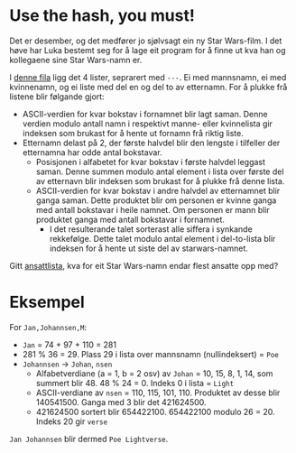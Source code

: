 # Use the hash, you must!

Det er desember, og det medfører jo sjølvsagt ein ny Star Wars-film. I det høve har Luka bestemt seg for å lage eit program for å finne ut kva han og kollegaene sine Star Wars-namn er.

I [denne fila](https://julekalender.knowit.no/resources/2019-luke18/names.txt) ligg det 4 lister, seprarert med `---`. Ei med mannsnamn, ei med kvinnenamn, og ei liste med del en og del to av etternamn. For å plukke frå listene blir følgande gjort:

* ASCII-verdien for kvar bokstav i fornamnet blir lagt saman. Denne verdien modulo antall namn i respektivt manne- eller kvinnelista gir indeksen som brukast for å hente ut fornamn frå riktig liste.
* Etternamn delast på 2, der første halvdel blir den lengste i tilfeller der etternamna har odde antal bokstavar.
  * Posisjonen i alfabetet for kvar bokstav i første halvdel leggast saman. Denne summen modulo antal element i lista over første del av etternavn blir indeksen som brukast for å plukke frå denne lista.
  * ASCII-verdien for kvar bokstav i andre halvdel av etternamnet blir ganga saman. Dette produktet blir om personen er kvinne ganga med antall bokstavar i heile namnet. Om personen er mann blir produktet ganga med antall bokstavar i fornamnet.
    * I det resulterande talet sorterast alle siffera i synkande rekkefølge. Dette talet modulo antal element i del-to-lista blir indeksen for å hente ut siste del av starwars-namnet.

Gitt [ansattlista](https://julekalender.knowit.no/resources/2019-luke18/employees.csv), kva for eit Star Wars-namn endar flest ansatte opp med?

# Eksempel

For `Jan,Johannsen,M`:

* `Jan` = 74 + 97 + 110 = 281
* 281 % 36 = 29. Plass 29 i lista over mannsnamn (nullindeksert) = `Poe`
* `Johannsen` -> `Johan`, `nsen`
  * Alfabetverdiane (a = 1, b = 2 osv) av `Johan` = 10, 15, 8, 1, 14, som summert blir 48. 48 % 24 = 0. Indeks 0 i lista = `Light`
  * ASCII-verdiane av `nsen` = 110, 115, 101, 110. Produktet av desse blir 140541500. Ganga med 3 blir det 421624500.
  * 421624500 sortert blir 654422100. 654422100 modulo 26 = 20. Indeks 20 gir `verse`

`Jan Johannsen` blir dermed `Poe Lightverse`.